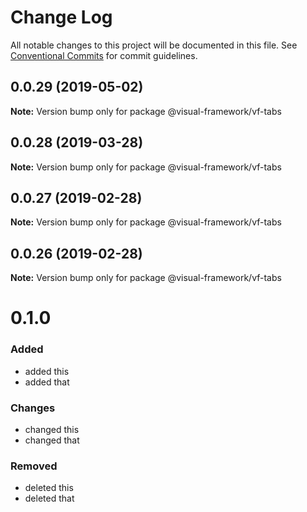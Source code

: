 # Change Log

All notable changes to this project will be documented in this file.
See [Conventional Commits](https://conventionalcommits.org) for commit guidelines.

## 0.0.29 (2019-05-02)

**Note:** Version bump only for package @visual-framework/vf-tabs





## 0.0.28 (2019-03-28)

**Note:** Version bump only for package @visual-framework/vf-tabs





## 0.0.27 (2019-02-28)

**Note:** Version bump only for package @visual-framework/vf-tabs





## 0.0.26 (2019-02-28)

**Note:** Version bump only for package @visual-framework/vf-tabs





# 0.1.0

### Added
- added this
- added that

### Changes

- changed this
- changed that

### Removed

- deleted this
- deleted that
